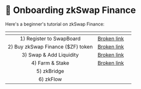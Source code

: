 # 🚀 Onboarding zkSwap Finance

Here's a beginner's tutorial on zkSwap Finance:

<table data-card-size="large" data-view="cards" data-full-width="false"><thead><tr><th align="center"></th><th data-hidden data-card-target data-type="content-ref"></th><th data-hidden data-card-cover data-type="files"></th></tr></thead><tbody><tr><td align="center">1) Register to SwapBoard</td><td><a href="broken-reference">Broken link</a></td><td></td></tr><tr><td align="center">2) Buy zkSwap Finance ($ZF) token</td><td><a href="broken-reference">Broken link</a></td><td></td></tr><tr><td align="center">3) Swap &#x26; Add Liquidity</td><td><a href="broken-reference">Broken link</a></td><td></td></tr><tr><td align="center">4) Farm &#x26; Stake</td><td><a href="broken-reference">Broken link</a></td><td></td></tr><tr><td align="center">5) zkBridge</td><td></td><td></td></tr><tr><td align="center">6) zkFlow</td><td></td><td></td></tr></tbody></table>

